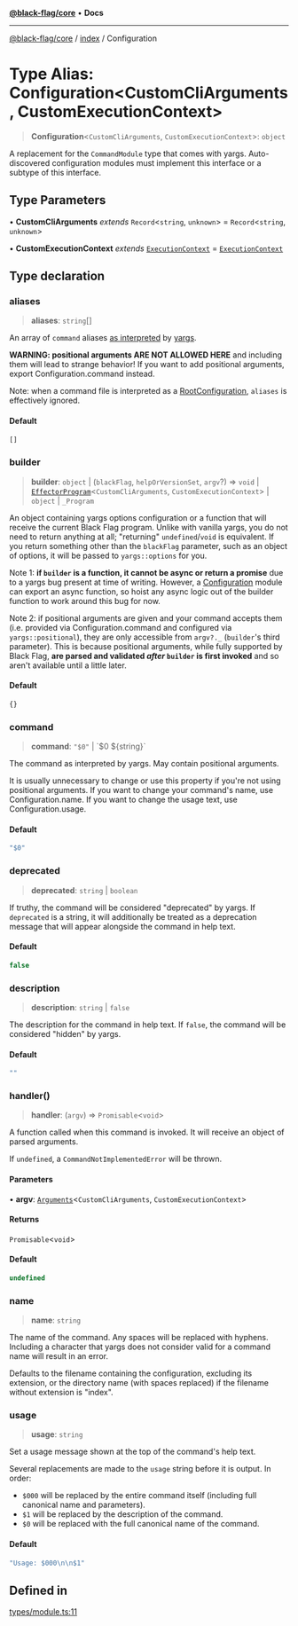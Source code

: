 [**@black-flag/core**](../../README.md) • **Docs**

***

[@black-flag/core](../../README.md) / [index](../README.md) / Configuration

# Type Alias: Configuration\<CustomCliArguments, CustomExecutionContext\>

> **Configuration**\<`CustomCliArguments`, `CustomExecutionContext`\>: `object`

A replacement for the `CommandModule` type that comes with yargs.
Auto-discovered configuration modules must implement this interface or a
subtype of this interface.

## Type Parameters

• **CustomCliArguments** *extends* `Record`\<`string`, `unknown`\> = `Record`\<`string`, `unknown`\>

• **CustomExecutionContext** *extends* [`ExecutionContext`](../../util/type-aliases/ExecutionContext.md) = [`ExecutionContext`](../../util/type-aliases/ExecutionContext.md)

## Type declaration

### aliases

> **aliases**: `string`[]

An array of `command` aliases [as
interpreted](https://github.com/yargs/yargs/pull/647) by
[yargs](https://github.com/yargs/yargs/blob/main/docs/advanced.md#command-aliases).

**WARNING: positional arguments ARE NOT ALLOWED HERE** and including them
will lead to strange behavior! If you want to add positional arguments,
export Configuration.command instead.

Note: when a command file is interpreted as a [RootConfiguration](RootConfiguration.md),
`aliases` is effectively ignored.

#### Default

```ts
[]
```

### builder

> **builder**: `object` \| (`blackFlag`, `helpOrVersionSet`, `argv`?) => `void` \| [`EffectorProgram`](../../util/type-aliases/EffectorProgram.md)\<`CustomCliArguments`, `CustomExecutionContext`\> \| `object` \| `_Program`

An object containing yargs options configuration or a function that will
receive the current Black Flag program. Unlike with vanilla yargs, you do
not need to return anything at all; "returning" `undefined`/`void` is
equivalent. If you return something other than the `blackFlag` parameter,
such as an object of options, it will be passed to `yargs::options` for
you.

Note 1: **if `builder` is a function, it cannot be async or return a
promise** due to a yargs bug present at time of writing. However, a
[Configuration](Configuration.md) module can export an async function, so hoist any
async logic out of the builder function to work around this bug for now.

Note 2: if positional arguments are given and your command accepts them
(i.e. provided via Configuration.command and configured via
`yargs::positional`), they are only accessible from `argv?._` (`builder`'s
third parameter). This is because positional arguments, while fully
supported by Black Flag, **are parsed and validated _after_ `builder` is
first invoked** and so aren't available until a little later.

#### Default

```ts
{}
```

### command

> **command**: `"$0"` \| \`$0 $\{string\}\`

The command as interpreted by yargs. May contain positional arguments.

It is usually unnecessary to change or use this property if you're not
using positional arguments. If you want to change your command's name, use
Configuration.name. If you want to change the usage text, use
Configuration.usage.

#### Default

```ts
"$0"
```

### deprecated

> **deprecated**: `string` \| `boolean`

If truthy, the command will be considered "deprecated" by yargs. If
`deprecated` is a string, it will additionally be treated as a deprecation
message that will appear alongside the command in help text.

#### Default

```ts
false
```

### description

> **description**: `string` \| `false`

The description for the command in help text. If `false`, the command will
be considered "hidden" by yargs.

#### Default

```ts
""
```

### handler()

> **handler**: (`argv`) => `Promisable`\<`void`\>

A function called when this command is invoked. It will receive an object
of parsed arguments.

If `undefined`, a `CommandNotImplementedError` will be thrown.

#### Parameters

• **argv**: [`Arguments`](Arguments.md)\<`CustomCliArguments`, `CustomExecutionContext`\>

#### Returns

`Promisable`\<`void`\>

#### Default

```ts
undefined
```

### name

> **name**: `string`

The name of the command. Any spaces will be replaced with hyphens.
Including a character that yargs does not consider valid for a
command name will result in an error.

Defaults to the filename containing the configuration, excluding its
extension, or the directory name (with spaces replaced) if the
filename without extension is "index".

### usage

> **usage**: `string`

Set a usage message shown at the top of the command's help text.

Several replacements are made to the `usage` string before it is output. In
order:

- `$000` will be replaced by the entire command itself (including full
  canonical name and parameters).
- `$1` will be replaced by the description of the command.
- `$0` will be replaced with the full canonical name of the command.

#### Default

```ts
"Usage: $000\n\n$1"
```

## Defined in

[types/module.ts:11](https://github.com/Xunnamius/black-flag/blob/99e2b3aa8ebef83fdf414dda22ad11405c1907df/types/module.ts#L11)
